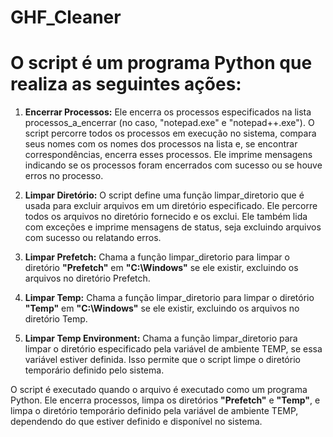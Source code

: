 # GHF_Cleaner
 
# O script é um programa Python que realiza as seguintes ações:

1. **Encerrar Processos:** Ele encerra os processos especificados na lista processos_a_encerrar (no caso, "notepad.exe" e "notepad++.exe"). O script percorre todos os processos em execução no sistema, compara seus nomes com os nomes dos processos na lista e, se encontrar correspondências, encerra esses processos. Ele imprime mensagens indicando se os processos foram encerrados com sucesso ou se houve erros no processo.

2. **Limpar Diretório:** O script define uma função limpar_diretorio que é usada para excluir arquivos em um diretório especificado. Ele percorre todos os arquivos no diretório fornecido e os exclui. Ele também lida com exceções e imprime mensagens de status, seja excluindo arquivos com sucesso ou relatando erros.

3. **Limpar Prefetch:** Chama a função limpar_diretorio para limpar o diretório **"Prefetch"** em **"C:\Windows"** se ele existir, excluindo os arquivos no diretório Prefetch.

4. **Limpar Temp:** Chama a função limpar_diretorio para limpar o diretório **"Temp"** em **"C:\Windows"** se ele existir, excluindo os arquivos no diretório Temp.

5. **Limpar Temp Environment:** Chama a função limpar_diretorio para limpar o diretório especificado pela variável de ambiente TEMP, se essa variável estiver definida. Isso permite que o script limpe o diretório temporário definido pelo sistema.

O script é executado quando o arquivo é executado como um programa Python. Ele encerra processos, limpa os diretórios **"Prefetch"** e **"Temp"**, e limpa o diretório temporário definido pela variável de ambiente TEMP, dependendo do que estiver definido e disponível no sistema.